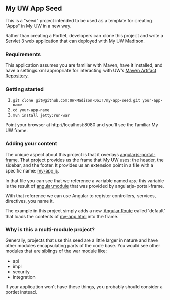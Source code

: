 ## My UW App Seed

This is a "seed" project intended to be used as a template for creating "Apps" in My UW in a new way. 

Rather than creating a Portlet, developers can clone this project and write a Servlet 3 web application
that can deployed with My UW Madison.

### Requirements

This application assumes you are familiar with Maven, have it installed, and have a settings.xml
appropriate for interacting with UW's [Maven Artifact Repository](https://wiki.doit.wisc.edu/confluence/pages/viewpage.action?spaceKey=ST&title=Maven+Repository+Manager).

### Getting started

1. `git clone git@github.com:UW-Madison-DoIT/my-app-seed.git your-app-name`
2. `cd your-app-name`
3. `mvn install jetty:run-war`

Point your browser at http://localhost:8080 and you'll see the familiar My UW frame.

### Adding your content

The unique aspect about this project is that it overlays [angularjs-portal-frame](https://github.com/UW-Madison-DoIT/angularjs-portal).
That project provides us the frame that My UW uses: the header, the sidebar, and the footer. It provides
us an extension point in a file with a specific name: [my-app.js](my-app-seed-war/src/main/webapp/my-app.js).

In that file you can see that we reference a variable named `app`; this variable is the result of [angular.module](https://docs.angularjs.org/api/ng/type/angular.Module)
that was provided by angularjs-portal-frame.

With that reference we can use Angular to register controllers, services, directives, you name it.

The example in this project simply adds a new [Angular Route](https://docs.angularjs.org/api/ngRoute/service/$route) called
'default' that loads the contents of [my-app.html](my-app-seed-war/src/main/webapp/my-app.html) into the frame.

### Why is this a multi-module project?

Generally, projects that use this seed are a little larger in nature and have other modules encapsulating parts
of the code base. You would see other modules that are siblings of the war module like:

* api
* impl
* security
* integration

If your application won't have these things, you probably should consider a portlet instead.
